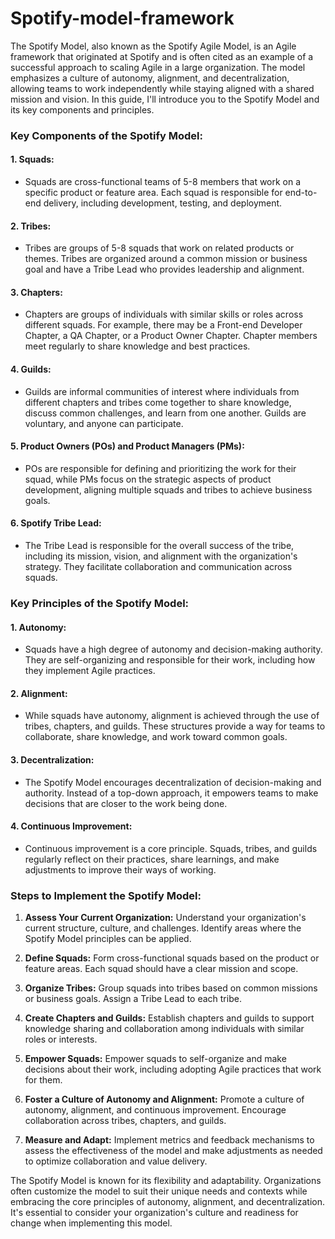 # Spotify-model-framework

The Spotify Model, also known as the Spotify Agile Model, is an Agile framework that originated at Spotify and is often cited as an example of a successful approach to scaling Agile in a large organization. The model emphasizes a culture of autonomy, alignment, and decentralization, allowing teams to work independently while staying aligned with a shared mission and vision. In this guide, I'll introduce you to the Spotify Model and its key components and principles.

### Key Components of the Spotify Model:

#### 1. Squads:

- Squads are cross-functional teams of 5-8 members that work on a specific product or feature area. Each squad is responsible for end-to-end delivery, including development, testing, and deployment.

#### 2. Tribes:

- Tribes are groups of 5-8 squads that work on related products or themes. Tribes are organized around a common mission or business goal and have a Tribe Lead who provides leadership and alignment.

#### 3. Chapters:

- Chapters are groups of individuals with similar skills or roles across different squads. For example, there may be a Front-end Developer Chapter, a QA Chapter, or a Product Owner Chapter. Chapter members meet regularly to share knowledge and best practices.

#### 4. Guilds:

- Guilds are informal communities of interest where individuals from different chapters and tribes come together to share knowledge, discuss common challenges, and learn from one another. Guilds are voluntary, and anyone can participate.

#### 5. Product Owners (POs) and Product Managers (PMs):

- POs are responsible for defining and prioritizing the work for their squad, while PMs focus on the strategic aspects of product development, aligning multiple squads and tribes to achieve business goals.

#### 6. Spotify Tribe Lead:

- The Tribe Lead is responsible for the overall success of the tribe, including its mission, vision, and alignment with the organization's strategy. They facilitate collaboration and communication across squads.

### Key Principles of the Spotify Model:

#### 1. Autonomy:

- Squads have a high degree of autonomy and decision-making authority. They are self-organizing and responsible for their work, including how they implement Agile practices.

#### 2. Alignment:

- While squads have autonomy, alignment is achieved through the use of tribes, chapters, and guilds. These structures provide a way for teams to collaborate, share knowledge, and work toward common goals.

#### 3. Decentralization:

- The Spotify Model encourages decentralization of decision-making and authority. Instead of a top-down approach, it empowers teams to make decisions that are closer to the work being done.

#### 4. Continuous Improvement:

- Continuous improvement is a core principle. Squads, tribes, and guilds regularly reflect on their practices, share learnings, and make adjustments to improve their ways of working.

### Steps to Implement the Spotify Model:

1. **Assess Your Current Organization:** Understand your organization's current structure, culture, and challenges. Identify areas where the Spotify Model principles can be applied.

2. **Define Squads:** Form cross-functional squads based on the product or feature areas. Each squad should have a clear mission and scope.

3. **Organize Tribes:** Group squads into tribes based on common missions or business goals. Assign a Tribe Lead to each tribe.

4. **Create Chapters and Guilds:** Establish chapters and guilds to support knowledge sharing and collaboration among individuals with similar roles or interests.

5. **Empower Squads:** Empower squads to self-organize and make decisions about their work, including adopting Agile practices that work for them.

6. **Foster a Culture of Autonomy and Alignment:** Promote a culture of autonomy, alignment, and continuous improvement. Encourage collaboration across tribes, chapters, and guilds.

7. **Measure and Adapt:** Implement metrics and feedback mechanisms to assess the effectiveness of the model and make adjustments as needed to optimize collaboration and value delivery.

The Spotify Model is known for its flexibility and adaptability. Organizations often customize the model to suit their unique needs and contexts while embracing the core principles of autonomy, alignment, and decentralization. It's essential to consider your organization's culture and readiness for change when implementing this model.
